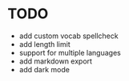# TODO

- add custom vocab spellcheck
- add length limit
- support for multiple languages
- add markdown export
- add dark mode

